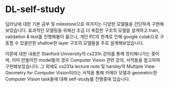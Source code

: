 # DL-self-study
딥러닝에 대한 기본 공부 및 milestone으로 여겨지는 다양한 모델들을 간단하게 구현해보았습니다.
효과적인 모델링을 위해선 조금 더 복잡한 구조의 모델을 설계하고 train, validation & test를 진행해봄이 옳으나, 개인 PC의 한계로 인해
google colab으로 구동할 수 있을만한 shallow한 layer 구조의 모델들을 주로 설계해보았습니다.

이론에 대한 내용은 Stanford University의 cs231n 강의를 통해 정리해나가는 중이며, 이미 만들어진 model들의 경우 Computer Vision 관련 강의, 서적들을 참고하여 구현해보았습니다.
그 외에도 cs231a lecture note 및 harsley의 Multiple View Geometry for Computer Vision이라는 서적을 통해 카메라 모델과 geometric한 Computer Vision task들에 대해 self-study를 진행중에 있습니다.
